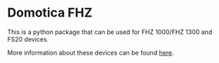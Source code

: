 # Domotica FHZ

This is a python package that can be used for FHZ 1000/FHZ 1300 and FS20 devices.  

More information about these devices can be found [here](http://fhz4linux.info/tiki-index.php).
